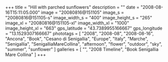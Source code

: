 +++
title = "Hill with parched sunflowers"
description = ""
date = "2008-08-16T15:11:05.000"
image = "20080816@151105"
image_s = "20080816@151105-s"
image_width_s = "400"
image_height_s = "265"
image_xl = "20080816@151105-xl"
image_width_xl = "1000"
image_height_xl = "663"
gps_latitude = "43.7389955166667"
gps_longitude = "13.1529307166667"
phototags = [ "2008", "2008-08", "2008-08-16", "Ancona", "Book", "Cesano di Senigallia", "Europe", "Italy", "Marche", "Senigallia", "SenigalliaMareCollina", "afternoon", "flower", "outdoor", "sky", "summer", "sunflower" ]
galleries = [ "", "2008 Timeline", "Book Senigallia Mare Collina" ]
+++
